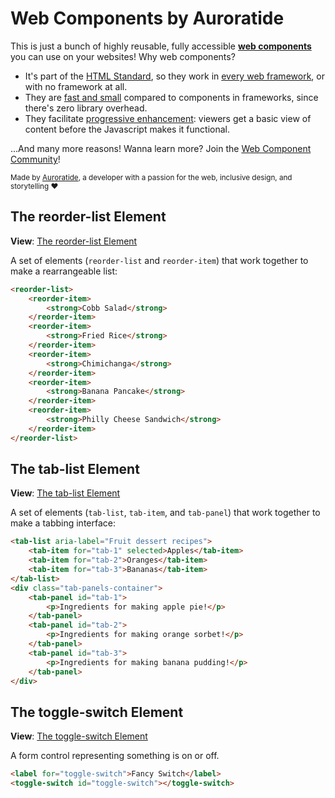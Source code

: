 # Web Components by Auroratide

<p hidden><strong><a href="https://auroratide.github.io/web-components/">View this page with live demos!</a></strong></p>

This is just a bunch of highly reusable, fully accessible **[web components](https://developer.mozilla.org/en-US/docs/Web/Web_Components)** you can use on your websites! Why web components?

* It's part of the [HTML Standard](https://html.spec.whatwg.org/#custom-elements), so they work in [every web framework](https://custom-elements-everywhere.com/), or with no framework at all.
* They are [fast and small](https://webcomponents.dev/blog/all-the-ways-to-make-a-web-component/) compared to components in frameworks, since there's zero library overhead.
* They facilitate [progressive enhancement](https://kryogenix.org/code/browser/everyonehasjs.html): viewers get a basic view of content before the Javascript makes it functional.

...And many more reasons! Wanna learn more? Join the [Web Component Community](https://community.webcomponents.dev/)!

<small>Made by <a href="https://auroratide.com">Auroratide</a>, a developer with a passion for the web, inclusive design, and storytelling ❤️</small>

## The reorder-list Element

**View**: [The reorder-list Element](https://auroratide.github.io/web-components/reorder-list)

A set of elements (`reorder-list` and `reorder-item`) that work together to make a rearrangeable list:

<!--DEMO
<wc-demo id="reorder-list">
    <reorder-list>
        <reorder-item>
            <strong>Cobb Salad</strong>
            <ul>
                <li>chicken</li>
                <li>egg</li>
                <li>tomato</li>
            </ul>
        </reorder-item>
        <reorder-item>
            <strong>Fried Rice</strong>
            <ul>
                <li>rice</li>
                <li>shrimp</li>
                <li>egg</li>
            </ul>
        </reorder-item>
        <reorder-item>
            <strong>Chimichanga</strong>
            <ul>
                <li>chicken</li>
                <li>beans</li>
            </ul>
        </reorder-item>
        <reorder-item>
            <strong>Banana Pancake</strong>
            <ul>
                <li>breakfast</li>
                <li>banana</li>
            </ul>
        </reorder-item>
        <reorder-item>
            <strong>Philly Cheese Sandwich</strong>
            <ul>
                <li>steak</li>
                <li>cheese</li>
                <li>bread</li>
            </ul>
        </reorder-item>
    </reorder-list>
</wc-demo>
<style>
    #reorder-list reorder-list {
        list-style: none;
        background: #ddd;
        border-radius: 0.5em;
        width: min(400px, 100%);
        padding: 0.5em;
        display: flex;
        flex-direction: column;
        gap: 0.5em;
    }
    #reorder-list reorder-item {
        background: #fff;
        border-radius: 0.25em;
        padding: 0.5em;
        box-shadow: 0 0.1em 0.15em #0002;
    }
    #reorder-list ul {
        list-style: none;
        display: flex;
        flex-wrap: wrap;
        gap: 0.5em;
        padding: 0;
        margin: 0;
        font-size: 90%;
        color: #2573C1;
    }
</style>
/DEMO-->

```html
<reorder-list>
    <reorder-item>
        <strong>Cobb Salad</strong>
    </reorder-item>
    <reorder-item>
        <strong>Fried Rice</strong>
    </reorder-item>
    <reorder-item>
        <strong>Chimichanga</strong>
    </reorder-item>
    <reorder-item>
        <strong>Banana Pancake</strong>
    </reorder-item>
    <reorder-item>
        <strong>Philly Cheese Sandwich</strong>
    </reorder-item>
</reorder-list>
```

## The tab-list Element

**View**: [The tab-list Element](https://auroratide.github.io/web-components/tab-list)

A set of elements (`tab-list`, `tab-item`, and `tab-panel`) that work together to make a tabbing interface:

<!--DEMO
<wc-demo id="tab-list">
    <div class="tab-container">
        <tab-list aria-label="Fruit dessert recipes">
            <tab-item for="example-4-tab-1" selected>Apples</tab-item>
            <tab-item for="example-4-tab-2">Oranges</tab-item>
            <tab-item for="example-4-tab-3">Bananas</tab-item>
        </tab-list>
        <div class="tab-panels-container">
            <tab-panel id="example-4-tab-1">
                <p>Ingredients for making apple pie:</p>
                <ul>
                    <li>8 Granny Smith apples</li>
                    <li>½ cup butter</li>
                    <li>3 tablespoons flour</li>
                    <li>½ cup white sugar</li>
                    <li>½ cup brown sugar</li>
                    <li>¼ water</li>
                    <li>A double-crust pie pastry</li>
                </ul>
            </tab-panel>
            <tab-panel id="example-4-tab-2">
                <p>Ingredients for making orange sorbet:</p>
                <ul>
                    <li>2 cups orange juice pulp</li>
                    <li>1½ cup almond milk</li>
                    <li>1 tablespoon orange zest</li>
                    <li>1 tablespoon lemon juice</li>
                    <li>¼ teaspoon salt</li>
                    <li>1 teaspoon vanilla extract</li>
                    <li>½ teaspoon sweetener</li>
                </ul>
            </tab-panel>
            <tab-panel id="example-4-tab-3">
                <p>Ingredients for making banana pudding:</p>
                <ul>
                    <li>14 bananas</li>
                    <li>5 ounce packet instant vanilla pudding</li>
                    <li>2 cups milk</li>
                    <li>14 ounce can condensed milk</li>
                    <li>1 tablespoon vanilla extract</li>
                    <li>12 ounces frozen whipped topping</li>
                    <li>16 ounces vanilla wafers</li>
                </ul>
            </tab-panel>
        </div>
    </div>
</wc-demo>
<style>
    #tab-list .tab-container {
        box-shadow: 0 2px 4px hsla(0, 0%, 0%, 0.25);
    }
    #tab-list tab-list {
        background: hsl(210, 68%, 45%);
        gap: 0;
    }
    #tab-list tab-item {
        border: none;
        border-radius: 0;
        background: hsl(210, 68%, 45%);
        color: hsl(0, 0%, 100%);
        padding: 12px 24px;
        border-right: 2px solid hsl(210, 82%, 25%);
    }
    #tab-list tab-item:hover:not([selected]),
    #tab-list tab-item:focus:not([selected]) {
        background: hsl(210, 82%, 25%);
    }
    #tab-list tab-item[selected] {
        background: hsl(0, 0%, 100%);
        border-color: transparent;
        color: hsl(0, 0%, 0%);
    }
    #tab-list .tab-panels-container { display: grid; }
    #tab-list tab-panel {
        grid-area: 1 / 1;
        border: none;
        padding: 12px 24px 24px;
        opacity: 1;
        transition: opacity 0.2s ease-in-out;
        background: hsl(0, 0%, 100%);
    }
    #tab-list tab-panel[hidden] {
        display: block;
        opacity: 0;
    }
    #tab-list tab-panel *:last-child {
        margin: 0;
    }
</style>
/DEMO-->

```html
<tab-list aria-label="Fruit dessert recipes">
    <tab-item for="tab-1" selected>Apples</tab-item>
    <tab-item for="tab-2">Oranges</tab-item>
    <tab-item for="tab-3">Bananas</tab-item>
</tab-list>
<div class="tab-panels-container">
    <tab-panel id="tab-1">
        <p>Ingredients for making apple pie!</p>
    </tab-panel>
    <tab-panel id="tab-2">
        <p>Ingredients for making orange sorbet!</p>
    </tab-panel>
    <tab-panel id="tab-3">
        <p>Ingredients for making banana pudding!</p>
    </tab-panel>
</div>
```

## The toggle-switch Element

**View**: [The toggle-switch Element](https://auroratide.github.io/web-components/toggle-switch)

A form control representing something is on or off.

<!--DEMO
<wc-demo>
    <label for="toggle-switch">Fancy Switch</label>
    <toggle-switch id="toggle-switch"></toggle-switch>
    <style>
        #toggle-switch {
            height: 1em;
            vertical-align: middle;
        }
        #toggle-switch::part(track) {
            height: 0.75em;
            border-radius: 1em;
            background-color: hsl(0, 0%, 67%);
            margin: 0.125em 0;
        }
        #toggle-switch::part(slider) {
            width: 1em;
            height: 1em;
            border-radius: 50%;
            background-color: hsl(0, 0%, 100%);
            box-shadow: 0.0625em 0.0625em 0.125em hsla(0, 0%, 0%, 0.25);
            margin: -0.125em 0;
        }
        #toggle-switch[checked]::part(track) {
            background-color: hsl(211, 69%, 57%);
        }
    </style>
</wc-demo>
/DEMO-->

```html
<label for="toggle-switch">Fancy Switch</label>
<toggle-switch id="toggle-switch"></toggle-switch>
```
